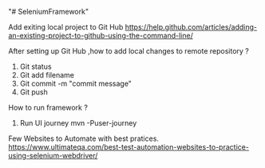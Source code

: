 "# SeleniumFramework" 

Add exiting local project to Git Hub
https://help.github.com/articles/adding-an-existing-project-to-github-using-the-command-line/

After setting up Git Hub ,how to add local changes to remote repository ?

1. Git status
2. Git add filename
3. Git commit -m "commit message"
4. Git push


How to run framework ?
1. Run UI journey
mvn -Puser-journey


Few Websites to Automate with best pratices.
https://www.ultimateqa.com/best-test-automation-websites-to-practice-using-selenium-webdriver/


